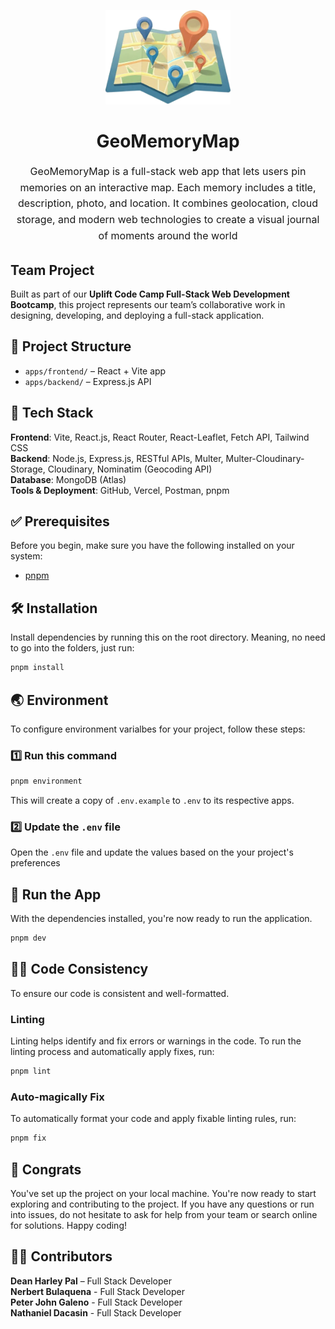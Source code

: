 <p align="center">
  <img src="apps/frontend/public/geo-memory-map-nav-logo.png" alt="GeoMemoryMap Logo" width="200"/>
</p>
<h1 align="center">GeoMemoryMap</h1>
<p align="center" style="font-size: 16px; line-height: 1.6;">
GeoMemoryMap is a full-stack web app that lets users pin memories on an interactive map. Each memory includes a title, description, photo, and location. It combines geolocation, cloud storage, and modern web technologies to create a visual journal of moments around the world
</p>


## Team Project
Built as part of our **Uplift Code Camp Full-Stack Web Development Bootcamp**, this project represents our team’s collaborative work in designing, developing, and deploying a full-stack application.

## 📁 Project Structure
- `apps/frontend/` – React + Vite app
- `apps/backend/` – Express.js API

## 🧰 Tech Stack
**Frontend**: Vite, React.js, React Router, React-Leaflet, Fetch API, Tailwind CSS<br>
**Backend**: Node.js, Express.js, RESTful APIs, Multer, Multer-Cloudinary-Storage, Cloudinary, Nominatim (Geocoding API)<br>
**Database**: MongoDB (Atlas)<br>
**Tools & Deployment**: GitHub, Vercel, Postman, pnpm<br>

## ✅ Prerequisites

Before you begin, make sure you have the following installed on your system:

- [pnpm](https://pnpm.io)

## 🛠️ Installation

Install dependencies by running this on the root directory. Meaning, no need to go into the folders, just run:

```sh
pnpm install
```

## 🌏 Environment

To configure environment varialbes for your project, follow these steps:

### 1️⃣ Run this command

```sh
pnpm environment
```

This will create a copy of `.env.example` to `.env` to its respective apps.

### 2️⃣ Update the `.env` file

Open the `.env` file and update the values based on the your project's preferences

## 👟 Run the App

With the dependencies installed, you're now ready to run the application.

```sh
pnpm dev
```

## 🏋️‍♀️ Code Consistency

To ensure our code is consistent and well-formatted.

### Linting

Linting helps identify and fix errors or warnings in the code. To run the linting process and automatically apply fixes, run:

```sh
pnpm lint
```

### Auto-magically Fix

To automatically format your code and apply fixable linting rules, run:

```sh
pnpm fix
```

## 🚀 Congrats

You've set up the project on your local machine. You're now ready to start exploring and contributing to the project. If you have any questions or run into issues, do not hesitate to ask for help from your team or search online for solutions. Happy coding!

## 👨‍💻 Contributors

**Dean Harley Pal** – Full Stack Developer<br>
**Nerbert Bulaquena** - Full Stack Developer<br>
**Peter John Galeno** - Full Stack Developer<br>
**Nathaniel Dacasin** - Full Stack Developer<br>
